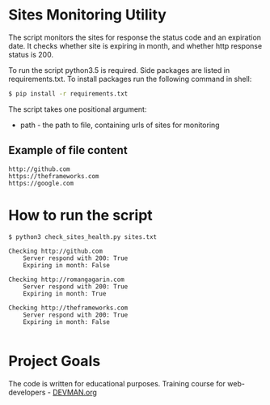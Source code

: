# Sites Monitoring Utility

The script monitors the sites for response the status code and an expiration date.
It checks whether site is expiring in month, and whether http response status is 200.

To run the script python3.5 is required.
Side packages are listed in requirements.txt. To install packages run the following command in shell:
```bash
$ pip install -r requirements.txt
```

The script takes one positional argument:
* path - the path to file, containing urls of sites for monitoring

## Example of file content

```
http://github.com
https://theframeworks.com
https://google.com
```

# How to run the script

```
$ python3 check_sites_health.py sites.txt 

Checking http://github.com
	Server respond with 200: True
	Expiring in month: False

Checking http://romangagarin.com
	Server respond with 200: True
	Expiring in month: True

Checking http://theframeworks.com
	Server respond with 200: True
	Expiring in month: False


```

# Project Goals

The code is written for educational purposes. Training course for web-developers - [DEVMAN.org](https://devman.org)
